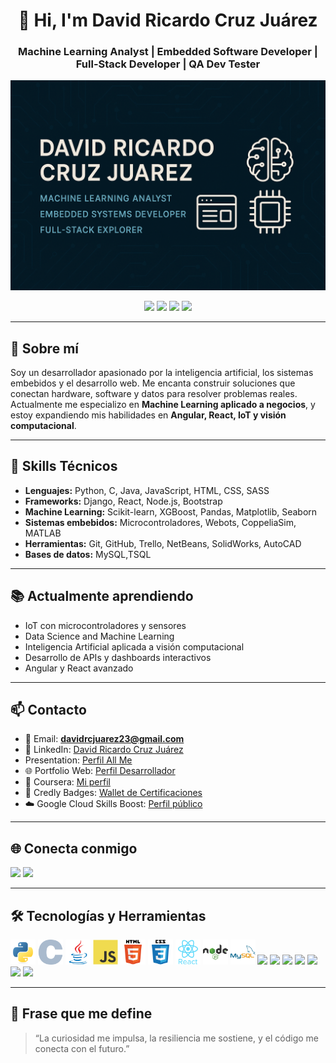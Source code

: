 <h1 align="center">🚀 Hi, I'm David Ricardo Cruz Juárez</h1>
<h3 align="center">Machine Learning Analyst | Embedded Software Developer | Full-Stack Developer | QA Dev Tester </h3>

<p align="center">
  <img src="/david-cover.png" alt="David Ricardo Cruz Juárez - Machine Learning Analyst | Embedded Systems Developer | Full-Stack Explorer" />
</p>


<p align="center">
  <img src="https://img.shields.io/badge/México-Developer-green?style=flat-square" />
  <img src="https://img.shields.io/badge/Python-ML-blue?style=flat-square" />
  <img src="https://img.shields.io/badge/IoT-Embedded-orange?style=flat-square" />
  <img src="https://img.shields.io/badge/React-FullStack-lightblue?style=flat-square" />
</p>

---

## 🌟 Sobre mí

Soy un desarrollador apasionado por la inteligencia artificial, los sistemas embebidos y el desarrollo web. Me encanta construir soluciones que conectan hardware, software y datos para resolver problemas reales. Actualmente me especializo en **Machine Learning aplicado a negocios**, y estoy expandiendo mis habilidades en **Angular, React, IoT y visión computacional**.

---

## 🧠 Skills Técnicos

- **Lenguajes:** Python, C, Java, JavaScript, HTML, CSS, SASS
- **Frameworks:** Django, React, Node.js, Bootstrap
- **Machine Learning:** Scikit-learn, XGBoost, Pandas, Matplotlib, Seaborn
- **Sistemas embebidos:** Microcontroladores, Webots, CoppeliaSim, MATLAB
- **Herramientas:** Git, GitHub, Trello, NetBeans, SolidWorks, AutoCAD
- **Bases de datos:** MySQL,TSQL
---

## 📚 Actualmente aprendiendo
- IoT con microcontroladores y sensores
- Data Science and Machine Learning
- Inteligencia Artificial aplicada a visión computacional
- Desarrollo de APIs y dashboards interactivos
- Angular y React avanzado
---

## 📫 Contacto

- 📧 Email: **davidrcjuarez23@gmail.com**
- 💼 LinkedIn: [David Ricardo Cruz Juárez](https://www.linkedin.com/in/david-ricardo-cruz-ju%C3%A1rez-6b441523a)
- Presentation: [Perfil All Me](https://davidrcj.github.io/Portfolio-Alura-ONE/)
- 🌐 Portfolio Web: [Perfil Desarrollador](https://davidrcj.github.io/Perfil-Desarrollador/)
- 🧠 Coursera: [Mi perfil](https://www.coursera.org/learner/david-rcj-230897)
- 🏅 Credly Badges: [Wallet de Certificaciones](https://www.credly.com/users/david-ricardo-cruz-juarez.180ae391)
- ☁️ Google Cloud Skills Boost: [Perfil público](https://www.cloudskillsboost.google/public_profiles/f18e4836-90d5-4b17-acab-1e57d5b6e6d6?locale=es)

---

## 🌐 Conecta conmigo

<p align="left">
  <a href="https://github.com/DavidRCJ" target="_blank"><img src="https://img.shields.io/badge/GitHub-DavidRCJ-black?logo=github&style=for-the-badge" /></a>
  <a href =https://www.linkedin.com/in/david-ricardo-cruz-ju%C3%A1rez-6b441523a?lipi=urn%3Ali%3Apage%3Ad_flagship3_profile_view_base_contact_details%3B%2Fo3jxVR4QaWw5Zvy5DtOJw%3D%3D><img src="https://img.shields.io/badge/Linkedin-DavidRCJ-black?logo=linkedin&style=for-the-badge" /></a>
  
</p>

---

## 🛠️ Tecnologías y Herramientas

<p align="left">
  <img src="https://raw.githubusercontent.com/devicons/devicon/master/icons/python/python-original.svg" width="40" />
  <img src="https://raw.githubusercontent.com/devicons/devicon/master/icons/c/c-original.svg" width="40" />
  <img src="https://raw.githubusercontent.com/devicons/devicon/master/icons/java/java-original.svg" width="40" />
  <img src="https://raw.githubusercontent.com/devicons/devicon/master/icons/javascript/javascript-original.svg" width="40" />
  <img src="https://raw.githubusercontent.com/devicons/devicon/master/icons/html5/html5-original-wordmark.svg" width="40" />
  <img src="https://raw.githubusercontent.com/devicons/devicon/master/icons/css3/css3-original-wordmark.svg" width="40" />
  <img src="https://raw.githubusercontent.com/devicons/devicon/master/icons/react/react-original-wordmark.svg" width="40" />
  <img src="https://raw.githubusercontent.com/devicons/devicon/master/icons/nodejs/nodejs-original-wordmark.svg" width="40" />
  <img src="https://raw.githubusercontent.com/devicons/devicon/master/icons/mysql/mysql-original-wordmark.svg" width="40" />
  <img src="https://cdn.worldvectorlogo.com/logos/django.svg" width="40" />
  <img src="https://www.vectorlogo.zone/logos/git-scm/git-scm-icon.svg" width="40" />
  <img src="https://upload.wikimedia.org/wikipedia/commons/2/21/Matlab_Logo.png" width="40" />
  <img src="https://play-lh.googleusercontent.com/yIsgmRmC722nof7U78QiFFi63P2XLp6-KSjKTUi3CpHMxlWVVm2CY1edhqrR1M72LPI=w240-h480-rw" width="40" />
  <img src="http://3.bp.blogspot.com/-JIvd-CnlYsk/Vag15GEKHwI/AAAAAAAAANg/MEKTSYSdbE8/s1600/Free-Download-AutoCAD-2011.png" width="40" />
  <img src="https://styles.redditmedia.com/t5_ojppm/styles/communityIcon_459yspyd67m11.png" width="40" />
  <img src="https://camo.githubusercontent.com/09cc497c1b2765700c82ec44aec40d820ce5edda1da908cc85bedf57b498b20d/68747470733a2f2f6e6972796f2e636f6d2f77702d636f6e74656e742f75706c6f6164732f323031392f31322f436f7070656c696153696d2e706e67" width="40" />
</p>

---

## 🧭 Frase que me define

> “La curiosidad me impulsa, la resiliencia me sostiene, y el código me conecta con el futuro.”

